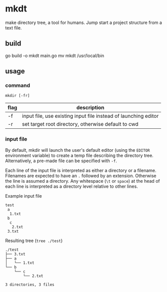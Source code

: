 # mkdt

make directory tree, a tool for humans.
Jump start a project structure from a text file.

## build

go build -o mkdt main.go
mv mkdt /usr/local/bin

## usage

### command

`mkdir [-fr]`

| flag | description                                                     |
|------|-----------------------------------------------------------------|
| -f   | input file, use existing input file instead of launching editor |
| -r   | set target root directory, otherwise default to cwd             |

### input file

By default, mkdir will launch the user's default editor (using the `EDITOR` environment variable) to create
a temp file describing the directory tree. Alternatively, a pre-made file can be
specified with `-f`.

Each line of the input file is interpreted as either a directory or a filename.
Filenames are expected to have an `.` followed by an extension.  Otherwise the line is assumed a directory.
Any whitespace (`\t` or `space`) at the head of each line is interpreted as a directory level relative to other lines.

Example input file
```
test
 a
  1.txt
 b
  c
   2.txt
 3.txt
```

Resulting tree (`tree ./test`)
```
./test
├── 3.txt
├── a
│   └── 1.txt
└── b
    └── c
        └── 2.txt

3 directories, 3 files
```
